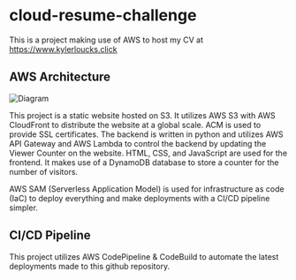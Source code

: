 # cloud-resume-challenge

This is a project making use of AWS to host my CV at <https://www.kylerloucks.click>

## AWS Architecture
![Diagram](https://user-images.githubusercontent.com/60449948/190263931-0d229812-84ba-483f-89ab-17bc93b898eb.png)

This project is a static website hosted on S3. It utilizes AWS S3 with AWS CloudFront to distribute the website at a global scale.
ACM is used to provide SSL certificates. The backend is written in python and utilizes AWS API Gateway and AWS Lambda to control the backend
by updating the Viewer Counter on the website. HTML, CSS, and JavaScript are used for the frontend.
It makes use of a DynamoDB database to store a counter for the number of visitors.

AWS SAM (Serverless Application Model) is used for infrastructure as code (IaC) to deploy everything and make deployments with a CI/CD pipeline simpler.

## CI/CD Pipeline
This project utilizes AWS CodePipeline & CodeBuild to automate the latest deployments made to this github repository.
